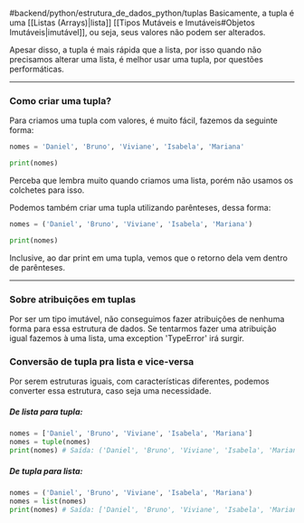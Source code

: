 #backend/python/estrutura_de_dados_python/tuplas
Basicamente, a tupla é uma [[Listas (Arrays)|lista]] [[Tipos Mutáveis e Imutáveis#Objetos Imutáveis|imutável]], ou seja, seus valores não podem ser alterados.

Apesar disso, a tupla é mais rápida que a lista, por isso quando não precisamos alterar uma lista, é melhor usar uma tupla, por questões performáticas. 

----
### Como criar uma tupla?
Para criamos uma tupla com valores, é muito fácil, fazemos da seguinte forma:
```python
nomes = 'Daniel', 'Bruno', 'Viviane', 'Isabela', 'Mariana'

print(nomes)
```
Perceba que lembra muito quando criamos uma lista, porém não usamos os colchetes para isso.

Podemos também criar uma tupla utilizando parênteses, dessa forma: 
```python
nomes = ('Daniel', 'Bruno', 'Viviane', 'Isabela', 'Mariana')

print(nomes)
```
Inclusive, ao dar print em uma tupla, vemos que o retorno dela vem dentro de parênteses.

----
### Sobre atribuições em tuplas
Por ser um tipo imutável, não conseguimos fazer atribuições de nenhuma forma para essa estrutura de dados. Se tentarmos fazer uma atribuição igual fazemos à uma lista, uma exception 'TypeError' irá surgir.

### Conversão de tupla pra lista e vice-versa
Por serem estruturas iguais, com características diferentes, podemos converter essa estrutura, caso seja uma necessidade.

##### De lista para tupla:
```python
nomes = ['Daniel', 'Bruno', 'Viviane', 'Isabela', 'Mariana']
nomes = tuple(nomes)
print(nomes) # Saída: ('Daniel', 'Bruno', 'Viviane', 'Isabela', 'Mariana')
```

##### De tupla para lista:
```python
nomes = ('Daniel', 'Bruno', 'Viviane', 'Isabela', 'Mariana')
nomes = list(nomes)
print(nomes) # Saída: ['Daniel', 'Bruno', 'Viviane', 'Isabela', 'Mariana']
```

